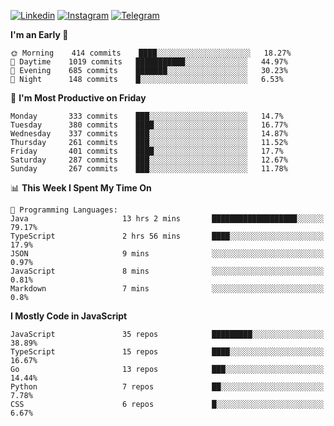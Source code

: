 [![Linkedin](https://img.shields.io/badge/-Archie-blue?style=flat-square&labelColor=gray&logo=Linkedin&logoColor=white&link=https://www.linkedin.com/in/archisdi)](https://www.linkedin.com/in/archisdi)
[![Instagram](https://img.shields.io/badge/-@archisdi-orange?style=flat-square&labelColor=gray&logo=Instagram&logoColor=white&link=https://www.instagram.com/archisdi)](https://www.instagram.com/archisdi)
[![Telegram](https://img.shields.io/badge/-aai-informational?style=flat-square&labelColor=gray&logo=telegram&logoColor=white&link=https://t.me/archisdi)](https://t.me/archisdi)

<!--START_SECTION:waka-->
**I'm an Early 🐤** 

```text
🌞 Morning    414 commits    ████░░░░░░░░░░░░░░░░░░░░░   18.27% 
🌆 Daytime    1019 commits   ███████████░░░░░░░░░░░░░░   44.97% 
🌃 Evening    685 commits    ███████░░░░░░░░░░░░░░░░░░   30.23% 
🌙 Night      148 commits    █░░░░░░░░░░░░░░░░░░░░░░░░   6.53%

```
📅 **I'm Most Productive on Friday** 

```text
Monday       333 commits    ███░░░░░░░░░░░░░░░░░░░░░░   14.7% 
Tuesday      380 commits    ████░░░░░░░░░░░░░░░░░░░░░   16.77% 
Wednesday    337 commits    ███░░░░░░░░░░░░░░░░░░░░░░   14.87% 
Thursday     261 commits    ███░░░░░░░░░░░░░░░░░░░░░░   11.52% 
Friday       401 commits    ████░░░░░░░░░░░░░░░░░░░░░   17.7% 
Saturday     287 commits    ███░░░░░░░░░░░░░░░░░░░░░░   12.67% 
Sunday       267 commits    ███░░░░░░░░░░░░░░░░░░░░░░   11.78%

```


📊 **This Week I Spent My Time On** 

```text
💬 Programming Languages: 
Java                     13 hrs 2 mins       ███████████████████░░░░░░   79.17% 
TypeScript               2 hrs 56 mins       ████░░░░░░░░░░░░░░░░░░░░░   17.9% 
JSON                     9 mins              ░░░░░░░░░░░░░░░░░░░░░░░░░   0.97% 
JavaScript               8 mins              ░░░░░░░░░░░░░░░░░░░░░░░░░   0.81% 
Markdown                 7 mins              ░░░░░░░░░░░░░░░░░░░░░░░░░   0.8%

```

**I Mostly Code in JavaScript** 

```text
JavaScript               35 repos            █████████░░░░░░░░░░░░░░░░   38.89% 
TypeScript               15 repos            ████░░░░░░░░░░░░░░░░░░░░░   16.67% 
Go                       13 repos            ███░░░░░░░░░░░░░░░░░░░░░░   14.44% 
Python                   7 repos             ██░░░░░░░░░░░░░░░░░░░░░░░   7.78% 
CSS                      6 repos             █░░░░░░░░░░░░░░░░░░░░░░░░   6.67%

```



<!--END_SECTION:waka-->